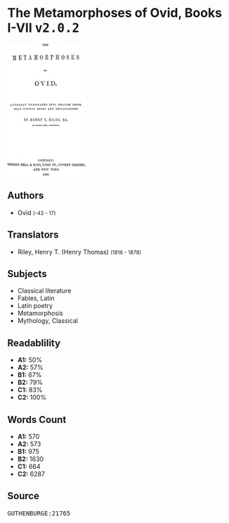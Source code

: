 # The Metamorphoses of Ovid, Books I-VII <kbd>v2.0.2</kbd>

![](./cover.medium.jpg "")

## Authors


 - Ovid <small>(-43 - 17)</small>

## Translators


 - Riley, Henry T. (Henry Thomas) <small>(1816 - 1878)</small>

## Subjects


 - Classical literature
 - Fables, Latin
 - Latin poetry
 - Metamorphosis
 - Mythology, Classical

## Readablility


 - **A1:** 50%
 - **A2:** 57%
 - **B1:** 67%
 - **B2:** 79%
 - **C1:** 83%
 - **C2:** 100%

## Words Count


 - **A1:** 570
 - **A2:** 573
 - **B1:** 975
 - **B2:** 1630
 - **C1:** 664
 - **C2:** 6287

## Source


<kbd>GUTHENBURGE:21765</kbd>
